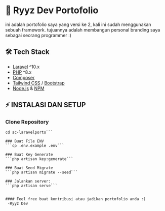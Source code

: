 # 🚀 Ryyz Dev Portofolio

ini adalah portofolio saya yang versi ke 2, kali ini sudah menggunakan sebuah framework.
tujuannya adalah membangun personal branding saya sebagai seorang programmer :)

## 🛠️ Tech Stack
- [Laravel](https://laravel.com/) ^10.x
- [PHP](https://www.php.net/) ^8.x
- [Composer](https://getcomposer.org/)
- [Tailwind CSS](https://tailwindcss.com/) / [Bootstrap](https://getbootstrap.com/)
- [Node.js](https://nodejs.org/) & [NPM](https://www.npmjs.com/)

## ⚡ INSTALASI DAN SETUP

### Clone Repository
```git clone https://github.com/RyyzDev/sc-laravelporto.git
cd sc-laravelporto```

### Buat File ENV
```cp .env.example .env```

### Buat Key Generate
```php artisan key:generate```

### Buat Seed Migrate
```php artisan migrate --seed```

### Jalankan server:
```php artisan serve```


#### Feel free buat kontribusi atau jadikan portofolio anda :)
 -Ryyz Dev
